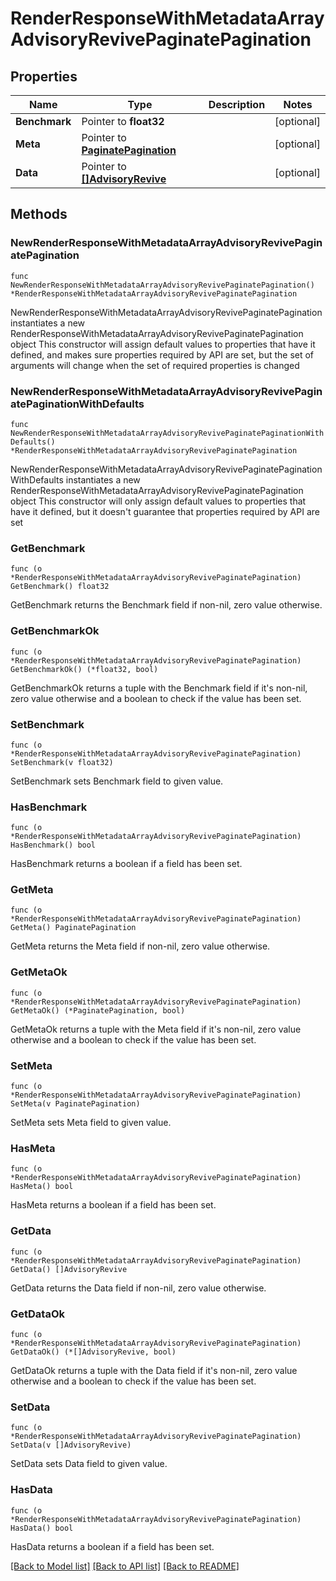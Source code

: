 # RenderResponseWithMetadataArrayAdvisoryRevivePaginatePagination

## Properties

Name | Type | Description | Notes
------------ | ------------- | ------------- | -------------
**Benchmark** | Pointer to **float32** |  | [optional] 
**Meta** | Pointer to [**PaginatePagination**](PaginatePagination.md) |  | [optional] 
**Data** | Pointer to [**[]AdvisoryRevive**](AdvisoryRevive.md) |  | [optional] 

## Methods

### NewRenderResponseWithMetadataArrayAdvisoryRevivePaginatePagination

`func NewRenderResponseWithMetadataArrayAdvisoryRevivePaginatePagination() *RenderResponseWithMetadataArrayAdvisoryRevivePaginatePagination`

NewRenderResponseWithMetadataArrayAdvisoryRevivePaginatePagination instantiates a new RenderResponseWithMetadataArrayAdvisoryRevivePaginatePagination object
This constructor will assign default values to properties that have it defined,
and makes sure properties required by API are set, but the set of arguments
will change when the set of required properties is changed

### NewRenderResponseWithMetadataArrayAdvisoryRevivePaginatePaginationWithDefaults

`func NewRenderResponseWithMetadataArrayAdvisoryRevivePaginatePaginationWithDefaults() *RenderResponseWithMetadataArrayAdvisoryRevivePaginatePagination`

NewRenderResponseWithMetadataArrayAdvisoryRevivePaginatePaginationWithDefaults instantiates a new RenderResponseWithMetadataArrayAdvisoryRevivePaginatePagination object
This constructor will only assign default values to properties that have it defined,
but it doesn't guarantee that properties required by API are set

### GetBenchmark

`func (o *RenderResponseWithMetadataArrayAdvisoryRevivePaginatePagination) GetBenchmark() float32`

GetBenchmark returns the Benchmark field if non-nil, zero value otherwise.

### GetBenchmarkOk

`func (o *RenderResponseWithMetadataArrayAdvisoryRevivePaginatePagination) GetBenchmarkOk() (*float32, bool)`

GetBenchmarkOk returns a tuple with the Benchmark field if it's non-nil, zero value otherwise
and a boolean to check if the value has been set.

### SetBenchmark

`func (o *RenderResponseWithMetadataArrayAdvisoryRevivePaginatePagination) SetBenchmark(v float32)`

SetBenchmark sets Benchmark field to given value.

### HasBenchmark

`func (o *RenderResponseWithMetadataArrayAdvisoryRevivePaginatePagination) HasBenchmark() bool`

HasBenchmark returns a boolean if a field has been set.

### GetMeta

`func (o *RenderResponseWithMetadataArrayAdvisoryRevivePaginatePagination) GetMeta() PaginatePagination`

GetMeta returns the Meta field if non-nil, zero value otherwise.

### GetMetaOk

`func (o *RenderResponseWithMetadataArrayAdvisoryRevivePaginatePagination) GetMetaOk() (*PaginatePagination, bool)`

GetMetaOk returns a tuple with the Meta field if it's non-nil, zero value otherwise
and a boolean to check if the value has been set.

### SetMeta

`func (o *RenderResponseWithMetadataArrayAdvisoryRevivePaginatePagination) SetMeta(v PaginatePagination)`

SetMeta sets Meta field to given value.

### HasMeta

`func (o *RenderResponseWithMetadataArrayAdvisoryRevivePaginatePagination) HasMeta() bool`

HasMeta returns a boolean if a field has been set.

### GetData

`func (o *RenderResponseWithMetadataArrayAdvisoryRevivePaginatePagination) GetData() []AdvisoryRevive`

GetData returns the Data field if non-nil, zero value otherwise.

### GetDataOk

`func (o *RenderResponseWithMetadataArrayAdvisoryRevivePaginatePagination) GetDataOk() (*[]AdvisoryRevive, bool)`

GetDataOk returns a tuple with the Data field if it's non-nil, zero value otherwise
and a boolean to check if the value has been set.

### SetData

`func (o *RenderResponseWithMetadataArrayAdvisoryRevivePaginatePagination) SetData(v []AdvisoryRevive)`

SetData sets Data field to given value.

### HasData

`func (o *RenderResponseWithMetadataArrayAdvisoryRevivePaginatePagination) HasData() bool`

HasData returns a boolean if a field has been set.


[[Back to Model list]](../README.md#documentation-for-models) [[Back to API list]](../README.md#documentation-for-api-endpoints) [[Back to README]](../README.md)


